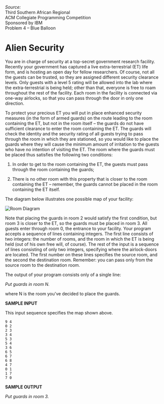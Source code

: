 *Source:*  
Third Southern African Regional  
ACM Collegiate Programming Competition  
Sponsored by IBM  
Problem 4 – Blue Balloon  

# Alien Security

You are in charge of security at a top-secret government research
facility. Recently your government has captured a live extra-terrestrial
(ET) life form, and is hosting an open day for fellow researchers. Of
course, not all the guests can be trusted, so they are assigned
different security clearance levels. Only guests with a level 5 rating
will be allowed into the lab where the extra-terrestrial is being held;
other than that, everyone is free to roam throughout the rest of the
facility. Each room in the facility is connected via one-way airlocks,
so that you can pass through the door in only one direction.

To protect your precious ET you will put in place enhanced security
measures (in the form of armed guards) on the route leading to the room
containing the ET, but not in the room itself – the guards do not have
sufficient clearance to enter the room containing the ET. The guards
will check the identity and the security rating of all guests trying to
pass through the room in which they are stationed, so you would like to
place the guards where they will cause the minimum amount of irritation
to the guests who have no intention of visiting the ET. The room where
the guards must be placed thus satisfies the following two conditions:

1. In order to get to the room containing the ET, the guests must pass
   through the room containing the guards;

2. There is no other room with this property that is closer to the room
   containing the ET – remember, the guards cannot be placed in the room
containing the ET itself.

The diagram below illustrates one possible map of your facility:

![Room Diagram](../rooms.png)


Note that placing the guards in room 2 would satisfy the first
condition, but room 3 is closer to the ET, so the guards must be placed
in room 3.
All guests enter through room 0, the entrance to your facility. Your
program accepts a sequence of lines containing integers. The first line
consists of two integers: the number of rooms, and the room in which the
ET is being held (out of his own free will, of course). The rest of the
input is a sequence of lines consisting of only two integers, specifying
where the airlock-doors are located. The first number on these lines
specifies the source room, and the second the destination room.
Remember: you can pass only from the source room to the destination
room.

The output of your program consists only of a single line:

*Put guards in room N.*

where N is the room you've decided to place the guards.

**SAMPLE INPUT**

This input sequence specifies the map shown above.

    9 4
    0 2
    2 3
    3 4
    5 3
    5 4
    3 6
    6 5
    6 7
    6 8
    4 7
    0 1
    1 7
    7 0

**SAMPLE OUTPUT**

*Put guards in room 3.*

